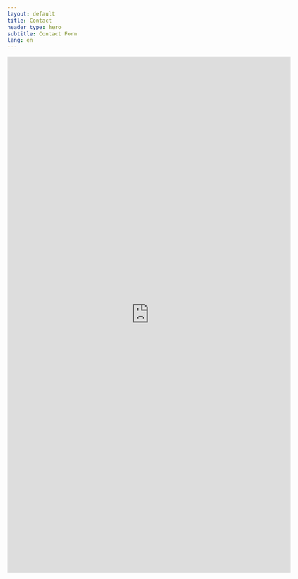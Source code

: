 ```yaml
---
layout: default
title: Contact
header_type: hero
subtitle: Contact Form
lang: en
---
```


<iframe src="https://docs.google.com/forms/d/e/1FAIpQLSfZ0Y3EAx_yPPsqsthqmxWFsEKqiMRCJ2JsKrgaOr26yIKEwQ/viewform?embedded=true" width="640" height="1165" frameborder="0" marginheight="0" marginwidth="0">Loading...</iframe>